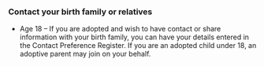 ###  Contact your birth family or relatives

  * Age 18 – If you are adopted and wish to have contact or share information with your birth family, you can have your details entered in the Contact Preference Register. If you are an adopted child under 18, an adoptive parent may join on your behalf. 
